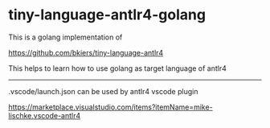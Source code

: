 # tiny-language-antlr4-golang

This is a golang implementation of 

https://github.com/bkiers/tiny-language-antlr4

This helps to learn how to use golang as target language of antlr4

---

.vscode/launch.json can be used by antlr4 vscode plugin 

https://marketplace.visualstudio.com/items?itemName=mike-lischke.vscode-antlr4